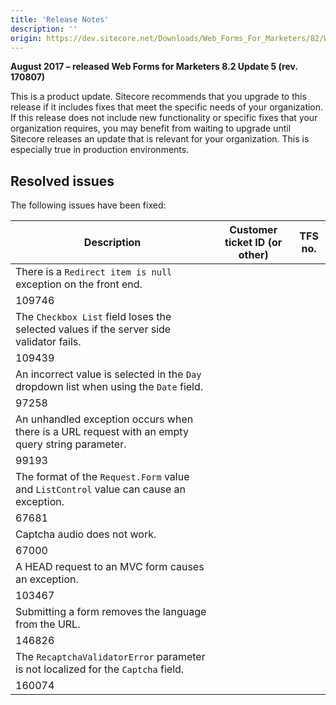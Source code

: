 ```yaml
---
title: 'Release Notes'
description: ''
origin: https://dev.sitecore.net/Downloads/Web_Forms_For_Marketers/82/Web_Forms_For_Marketers_82_Update5/Release_Notes
---
```


**August 2017 – released Web Forms for Marketers 8.2 Update 5 (rev. 170807)**

This is a product update. Sitecore recommends that you upgrade to this release if it includes fixes that meet the specific needs of your organization. If this release does not include new functionality or specific fixes that your organization requires, you may benefit from waiting to upgrade until Sitecore releases an update that is relevant for your organization. This is especially true in production environments.

## Resolved issues

The following issues have been fixed:

| Description                                                                                       | Customer ticket ID (or other) | TFS no. |
| ------------------------------------------------------------------------------------------------- | ----------------------------- | ------- |
| There is a `Redirect item is null` exception on the front end.​                                   |
| 109746                                                                                            |
| ​The `Checkbox List` field loses the selected values if the server side validator fails.​         |
| 109439                                                                                            |
| An incorrect value is selected in the `Day` dropdown list when using the `Date` field.​           |
| 97258                                                                                             |
| ​An unhandled exception occurs when there is a URL request with an empty query string parameter.​ |
| 99193                                                                                             |
| The format of the `Request.Form` value and `ListControl` value can cause an exception.            |
| 67681                                                                                             |
| ​Captcha audio does not work​.                                                                    |
| 67000                                                                                             |
| ​A HEAD request to an MVC form causes an exception​.                                              |
| 103467                                                                                            |
| Submitting a form removes the language from the URL.​                                             |
| 146826                                                                                            |
| The ​`RecaptchaValidatorError` parameter is not localized for the `Captcha` field​.               |
| 160074                                                                                            |
